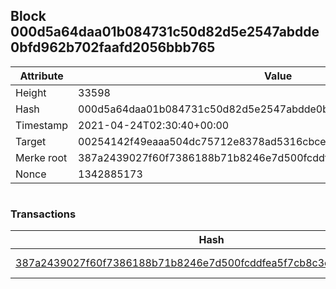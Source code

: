 ## Block 000d5a64daa01b084731c50d82d5e2547abdde0bfd962b702faafd2056bbb765

Attribute | Value
--- | ---
Height | 33598
Hash | 000d5a64daa01b084731c50d82d5e2547abdde0bfd962b702faafd2056bbb765
Timestamp | 2021-04-24T02:30:40+00:00
Target | 00254142f49eaaa504dc75712e8378ad5316cbcead634704b3734b6271167cc4
Merke root | 387a2439027f60f7386188b71b8246e7d500fcddfea5f7cb8c3c2d0565719912
Nonce | 1342885173

```

```

### Transactions

Hash | Amount
--- | ---
[387a2439027f60f7386188b71b8246e7d500fcddfea5f7cb8c3c2d0565719912](387a2439027f60f7386188b71b8246e7d500fcddfea5f7cb8c3c2d0565719912.md) | 10.00000000 SKEPTI 
